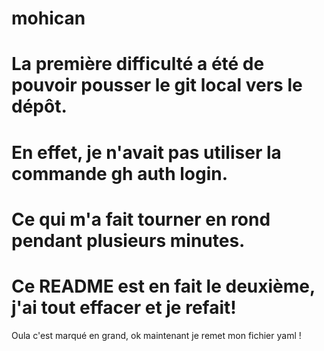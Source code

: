 # mohican
# La première difficulté a été de pouvoir pousser le git local vers le dépôt.
# En effet, je n'avait pas utiliser la commande gh auth login.
# Ce qui m'a fait tourner en rond pendant plusieurs minutes.
# Ce README est en fait le deuxième, j'ai tout effacer et je refait!

Oula c'est marqué en grand, ok maintenant je remet mon fichier yaml !

